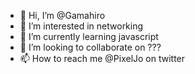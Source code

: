 - 👋 Hi, I’m @Gamahiro
- 👀 I’m interested in networking
- 🌱 I’m currently learning javascript
- 💞️ I’m looking to collaborate on ???
- 📫 How to reach me @PixelJo on twitter

<!---
Gamahiro/Gamahiro is a ✨ special ✨ repository because its `README.md` (this file) appears on your GitHub profile.
You can click the Preview link to take a look at your changes.
--->
